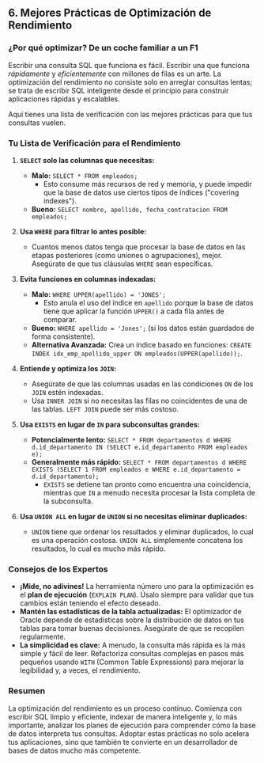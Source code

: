 ## 6. Mejores Prácticas de Optimización de Rendimiento

### ¿Por qué optimizar? De un coche familiar a un F1

Escribir una consulta SQL que funciona es fácil. Escribir una que funciona *rápidamente* y *eficientemente* con millones de filas es un arte. La optimización del rendimiento no consiste solo en arreglar consultas lentas; se trata de escribir SQL inteligente desde el principio para construir aplicaciones rápidas y escalables.

Aquí tienes una lista de verificación con las mejores prácticas para que tus consultas vuelen.

### Tu Lista de Verificación para el Rendimiento

1.  **`SELECT` solo las columnas que necesitas:**
    *   **Malo:** `SELECT * FROM empleados;`
        *   Esto consume más recursos de red y memoria, y puede impedir que la base de datos use ciertos tipos de índices ("covering indexes").
    *   **Bueno:** `SELECT nombre, apellido, fecha_contratacion FROM empleados;`

2.  **Usa `WHERE` para filtrar lo antes posible:**
    *   Cuantos menos datos tenga que procesar la base de datos en las etapas posteriores (como uniones o agrupaciones), mejor. Asegúrate de que tus cláusulas `WHERE` sean específicas.

3.  **Evita funciones en columnas indexadas:**
    *   **Malo:** `WHERE UPPER(apellido) = 'JONES';`
        *   Esto anula el uso del índice en `apellido` porque la base de datos tiene que aplicar la función `UPPER()` a cada fila antes de comparar.
    *   **Bueno:** `WHERE apellido = 'Jones';` (si los datos están guardados de forma consistente).
    *   **Alternativa Avanzada:** Crea un índice basado en funciones: `CREATE INDEX idx_emp_apellido_upper ON empleados(UPPER(apellido));`.

4.  **Entiende y optimiza los `JOIN`:**
    *   Asegúrate de que las columnas usadas en las condiciones `ON` de los `JOIN` estén indexadas.
    *   Usa `INNER JOIN` si no necesitas las filas no coincidentes de una de las tablas. `LEFT JOIN` puede ser más costoso.

5.  **Usa `EXISTS` en lugar de `IN` para subconsultas grandes:**
    *   **Potencialmente lento:** `SELECT * FROM departamentos d WHERE d.id_departamento IN (SELECT e.id_departamento FROM empleados e);`
    *   **Generalmente más rápido:** `SELECT * FROM departamentos d WHERE EXISTS (SELECT 1 FROM empleados e WHERE e.id_departamento = d.id_departamento);`
        *   `EXISTS` se detiene tan pronto como encuentra una coincidencia, mientras que `IN` a menudo necesita procesar la lista completa de la subconsulta.

6.  **Usa `UNION ALL` en lugar de `UNION` si no necesitas eliminar duplicados:**
    *   `UNION` tiene que ordenar los resultados y eliminar duplicados, lo cual es una operación costosa. `UNION ALL` simplemente concatena los resultados, lo cual es mucho más rápido.

### Consejos de los Expertos

*   **¡Mide, no adivines!** La herramienta número uno para la optimización es el **plan de ejecución** (`EXPLAIN PLAN`). Úsalo siempre para validar que tus cambios están teniendo el efecto deseado.
*   **Mantén las estadísticas de la tabla actualizadas:** El optimizador de Oracle depende de estadísticas sobre la distribución de datos en tus tablas para tomar buenas decisiones. Asegúrate de que se recopilen regularmente.
*   **La simplicidad es clave:** A menudo, la consulta más rápida es la más simple y fácil de leer. Refactoriza consultas complejas en pasos más pequeños usando `WITH` (Common Table Expressions) para mejorar la legibilidad y, a veces, el rendimiento.

### Resumen

La optimización del rendimiento es un proceso continuo. Comienza con escribir SQL limpio y eficiente, indexar de manera inteligente y, lo más importante, analizar los planes de ejecución para comprender cómo la base de datos interpreta tus consultas. Adoptar estas prácticas no solo acelera tus aplicaciones, sino que también te convierte en un desarrollador de bases de datos mucho más competente.